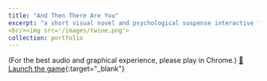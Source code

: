 ```yaml
---
title: "And Then There Are You"
excerpt: "a short visual novel and psychological suspense interactive fiction, created with Twine using the SugarCube format"
<br/><img src='/images/twine.png'>
collection: portfolio
---
```

(For the best audio and graphical experience, please play in Chrome.) 
[🌚Launch the game](/Portfolio/_pages/And%20Then%20There%20Are%20You.html){:target="_blank"}
